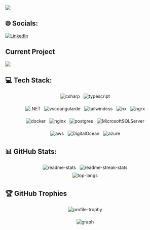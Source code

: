 
[![](https://visitcount.itsvg.in/api?id=hazzajenko&icon=0&color=0)](https://visitcount.itsvg.in)

## 🌐 Socials:
[![LinkedIn](https://img.shields.io/badge/LinkedIn-%230077B5.svg?logo=linkedin&logoColor=white)](https://linkedin.com/in/harry-jenkins-1b71131b4)

## Current Project

<a href="https://github.com/Hazzajenko/solar-engineer">
  <img align="center" src="https://github-readme-stats.vercel.app/api/pin/?username=Hazzajenko&repo=Solar-Engineer&theme=vue" />
</a>

## 💻 Tech Stack:
<p align="center">
    <img src="https://img.shields.io/badge/c%23-%23239120.svg?style=for-the-badge&logo=c-sharp&logoColor=white" alt="csharp" style="vertical-align:top; margin:4px">
    <img src="https://img.shields.io/badge/typescript-%23007ACC.svg?style=for-the-badge&logo=typescript&logoColor=white" alt="typescript" style="vertical-align:top; margin:4px">
</p>

<p align="center">
    <img src="https://img.shields.io/badge/.NET-5C2D91?style=for-the-badge&logo=.net&logoColor=white" alt=".NET" style="vertical-align:top; margin:4px">
    <img src="https://img.shields.io/badge/angular-%23DD0031.svg?style=for-the-badge&logo=angular&logoColor=white" alt="vscoangularde" style="vertical-align:top; margin:4px">
    <img src="https://img.shields.io/badge/tailwindcss-%2338B2AC.svg?style=for-the-badge&logo=tailwind-css&logoColor=white" alt="tailwindcss" style="vertical-align:top; margin:4px">
    <img src="https://img.shields.io/badge/nx-0f172a.svg?style=for-the-badge&logo=nx&logoColor=white" alt="nx" style="vertical-align:top; margin:4px">
    <img src="https://img.shields.io/badge/ngrx-412846.svg?style=for-the-badge&logo=https://ngrx.io/assets/images/badge.svg&logoColor=white" alt="ngrx" style="vertical-align:top; margin:4px">
</p>


<p align="center">
    <img src="https://img.shields.io/badge/docker-%230db7ed.svg?style=for-the-badge&logo=docker&logoColor=white" alt="docker" style="vertical-align:top; margin:4px">
    <img src="https://img.shields.io/badge/nginx-%23009639.svg?style=for-the-badge&logo=nginx&logoColor=white" alt="nginx" style="vertical-align:top; margin:4px">
    <img src="https://img.shields.io/badge/postgres-%23316192.svg?style=for-the-badge&logo=postgresql&logoColor=white" alt="postgres" style="vertical-align:top; margin:4px">
    <img src="https://img.shields.io/badge/Microsoft%20SQL%20Server-CC2927?style=for-the-badge&logo=microsoft%20sql%20server&logoColor=white" alt="MicrosoftSQLServer" style="vertical-align:top; margin:4px">
</p>

<p align="center">
    <img src="https://img.shields.io/badge/AWS-%23FF9900.svg?style=for-the-badge&logo=amazon-aws&logoColor=white" alt="aws" style="vertical-align:top; margin:4px">
    <img src="https://img.shields.io/badge/DigitalOcean-%230167ff.svg?style=for-the-badge&logo=digitalOcean&logoColor=white" alt="DigitalOcean" style="vertical-align:top; margin:4px">
    <img src="https://img.shields.io/badge/azure-%230072C6.svg?style=for-the-badge&logo=azure-devops&logoColor=white" alt="azure" style="vertical-align:top; margin:4px">
</p>


## 📊 GitHub Stats:
<p align="center">
    <img src="https://github-readme-stats.vercel.app/api?username=hazzajenko&theme=onedark&hide_border=false&include_all_commits=true&count_private=true" alt="readme-stats" style="vertical-align:top; margin:4px">
    <img src="https://github-readme-streak-stats.herokuapp.com/?user=hazzajenko&theme=onedark&hide_border=false" alt="readme-streak-stats" style="vertical-align:top; margin:4px">
    <br />
    <img src="https://github-readme-stats.vercel.app/api/top-langs/?username=hazzajenko&theme=onedark&hide_border=false&include_all_commits=true&count_private=true&layout=compact" alt="top-langs" style="vertical-align:top; margin:4px">
</p>

## 🏆 GitHub Trophies
<p align="center">
    <img src="https://github-profile-trophy.vercel.app/?username=hazzajenko&theme=onedark&no-frame=false&no-bg=false&margin-w=4" alt="profile-trophy" style="vertical-align:top; margin:4px">
</p>

<p align="center">
<img src="https://github-readme-activity-graph.vercel.app/graph?username=Hazzajenko&theme=vue" alt="graph" style="vertical-align:top; margin:4px">
</p>
